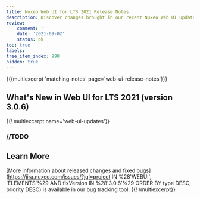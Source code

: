```yaml
---
title: Nuxeo Web UI for LTS 2021 Release Notes
description: Discover changes brought in our recent Nuxeo Web UI updates.
review:
    comment: ''
    date: '2021-09-02'
    status: ok
toc: true
labels:
tree_item_index: 998
hidden: true
---
```


{{{multiexcerpt 'matching-notes' page='web-ui-release-notes'}}}

## What's New in Web UI for LTS 2021 (version 3.0.6)

{{! multiexcerpt name='web-ui-updates'}}

### //TODO

## Learn More

[More information about released changes and fixed bugs](https://jira.nuxeo.com/issues/?jql=project IN %28'WEBUI', 'ELEMENTS'%29 AND fixVersion IN %28'3.0.6'%29 ORDER BY type DESC, priority DESC) is available in our bug tracking tool.
{{! /multiexcerpt}}
